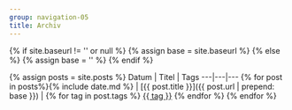 ```yaml
---
group: navigation-05
title: Archiv
---
```

{% if site.baseurl != '' or null %}
    {% assign base = site.baseurl %}
{% else %}
    {% assign base = '' %}
{% endif %}

{% assign posts = site.posts %}
Datum | Titel | Tags
---|---|---
{% for post in posts%}{% include date.md %} | [{{ post.title }}]({{ post.url | prepend: base }}) | {% for tag in post.tags %} <a href="{{ site.tag_dir | prepend: base }}/{{ tag }}" class="tag">{{ tag }}</a> {% endfor %}
{% endfor %}